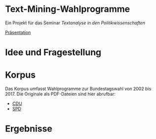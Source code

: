 # Text-Mining-Wahlprogramme
Ein Projekt für das Seminar _Textanalyse in den Politikwissenschaften_

[Präsentation](https://docs.google.com/presentation/d/1S3XjOZWsYbwYUq6oq7j6dd7jrSep3JgbEnmJNYTJdJ0/edit?ts=60193877#slide=id.p)
# Idee und Fragestellung
# Korpus
Das Korpus umfasst Wahlprogramme zur Bundestagswahl von 2002 bis 2017. Die Originale als PDF-Dateien sind hier abrufbar:
+ [CDU](https://www.kas.de/de/web/geschichte-der-cdu/wahlprogramme-und-slogans)
+ [SPD](https://www.fes.de/bibliothek/grundsatz-regierungs-und-wahlprogramme-der-spd-1949-heute)
# Ergebnisse
